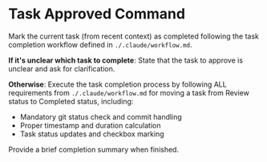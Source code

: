 # Task Approved Command

Mark the current task (from recent context) as completed following the task completion workflow defined in `./.claude/workflow.md`.

**If it's unclear which task to complete**: State that the task to approve is unclear and ask for clarification.

**Otherwise**: Execute the task completion process by following ALL requirements from `./.claude/workflow.md` for moving a task from Review status to Completed status, including:

- Mandatory git status check and commit handling
- Proper timestamp and duration calculation  
- Task status updates and checkbox marking

Provide a brief completion summary when finished.